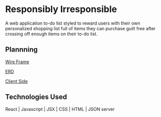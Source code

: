 # Responsibly Irresponsible

A web application to-do list styled to reward users with their own personalized shopping list full of items they can purchase guilt free after crossing off enough items on their to-do list. 

## Plannning
<!-- wireframe -->
[Wire Frame](https://sketchboard.me/xDzCDvVcZcc#/)

[ERD](https://dbdiagram.io/d/636c1157c9abfc6111717e96)

[Client Side](https://github.com/kjburton03/responsibly_irresponsible/tree/main)

## Technologies Used
React |
Javascript |
JSX |
CSS |
HTML |
JSON server 
